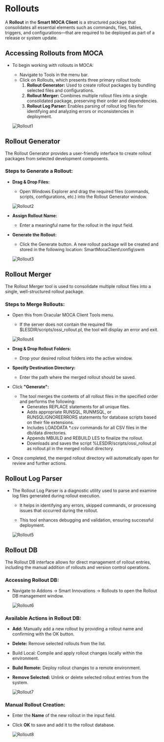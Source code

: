 # Rollouts

A **Rollout** in the **Smart MOCA Client** is a structured package that consolidates all essential elements such as commands, files, tables, triggers, and configurations—that are required to be deployed as part of a release or system update.

## Accessing Rollouts from MOCA
- To begin working with rollouts in MOCA:

    - Navigate to Tools in the menu bar.
    - Click on Rollouts, which presents three primary rollout tools:
        1. **Rollout Generator:** Used to create rollout packages by bundling selected files and configurations.
        2. **Rollout Merger:** Combines multiple rollout files into a single consolidated package, preserving their order and dependencies.
        3. **Rollout Log Parser:** Enables parsing of rollout log files for identifying and analyzing errors or inconsistencies in deployment.

    ![Rollout1](./.attachments/Rollout.png)

## Rollout Generator

The Rollout Generator provides a user-friendly interface to create rollout packages from selected development components.

### Steps to Generate a Rollout:
- **Drag & Drop Files:**
    - Open Windows Explorer and drag the required files (commands, scripts, configurations, etc.) into the Rollout Generator window.

    ![Rollout2](./.attachments/Rollouts_1.png)

- **Assign Rollout Name:**
    - Enter a meaningful name for the rollout in the input field.

- **Generate the Rollout:**
    - Click the Generate button. A new rollout package will be created and stored in the following location: SmartMocaClient\config\swm

    ![Rollout3](./.attachments/Rollouts_2.png)

## Rollout Merger

The Rollout Merger tool is used to consolidate multiple rollout files into a single, well-structured rollout package.

### Steps to Merge Rollouts:

- Open this from Oracular MOCA Client Tools menu.
    - If the server does not contain the required file $LESDIR/scripts/ossi_rollout.pl, the tool will display an error and exit.
    
    ![Rollout4](./.attachments/Rollouts_3.png)

- **Drag & Drop Rollout Folders:**
    - Drop your desired rollout folders into the active window.

- **Specify Destination Directory:**
    - Enter the path where the merged rollout should be saved.

- Click **"Generate":**

    - The tool merges the contents of all rollout files in the specified order and performs the following:
        - Generates REPLACE statements for all unique files.
        - Adds appropriate RUNSQL, RUNMSQL, or RUNSQLIGNOREERRORS statements for database scripts based on their file extensions.
        - Includes LOADDATA *.csv commands for all CSV files in the db/data directories.
        - Appends MBUILD and REBUILD LES to finalize the rollout.
        - Downloads and saves the script %LESDIR/scripts/ossi_rollout.pl as rollout.pl in the merged rollout directory.
- Once completed, the merged rollout directory will automatically open for review and further actions.

## Rollout Log Parser
- The Rollout Log Parser is a diagnostic utility used to parse and examine log files generated during rollout execution.

    - It helps in identifying any errors, skipped commands, or processing issues that occurred during the rollout.

    - This tool enhances debugging and validation, ensuring successful deployment.

    ![Rollout5](./.attachments/Rollouts_4.png)

## Rollout DB 

The Rollout DB interface allows for direct management of rollout entries, including the manual addition of rollouts and version control operations.

### Accessing Rollout DB:

- Navigate to Addons → Smart Innovations → Rollouts to open the Rollout DB management window.

    ![Rollout6](./.attachments/Rollouts_5.png)

### Available Actions in Rollout DB:

- **Add:** Manually add a new rollout by providing a rollout name and confirming with the OK button.
- **Delete:** Remove selected rollouts from the list.
- Build Local: Compile and apply rollout changes locally within the environment.
- **Build Remote:** Deploy rollout changes to a remote environment.
- **Remove Selected:** Unlink or delete selected rollout entries from the system.

    ![Rollout7](./.attachments/Rollouts_6.png)

### Manual Rollout Creation:

- Enter the **Name** of the new rollout in the input field.
- Click **OK** to save and add it to the rollout database.

    ![Rollout8](./.attachments/Rollouts_7.png)

